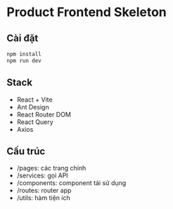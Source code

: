 # Product Frontend Skeleton

## Cài đặt
```bash
npm install
npm run dev
```

## Stack
- React + Vite
- Ant Design
- React Router DOM
- React Query
- Axios

## Cấu trúc
- /pages: các trang chính
- /services: gọi API
- /components: component tái sử dụng
- /routes: router app
- /utils: hàm tiện ích
